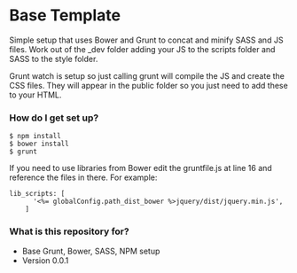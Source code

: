 # Base Template #

Simple setup that uses Bower and Grunt to concat and minify SASS and JS files. Work out of the _dev folder adding your JS to the scripts folder and SASS to the style folder.

Grunt watch is setup so just calling grunt will compile the JS and create the CSS files. They will appear in the public folder so you just need to add these to your HTML. 

### How do I get set up? ###

```shell
$ npm install
$ bower install
$ grunt
```

If you need to use libraries from Bower edit the gruntfile.js at line 16 and reference the files in there. For example:

```shell
lib_scripts: [
      '<%= globalConfig.path_dist_bower %>jquery/dist/jquery.min.js',
    ]
```

### What is this repository for? ###

* Base Grunt, Bower, SASS, NPM setup
* Version 0.0.1

